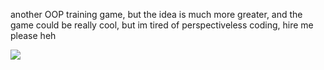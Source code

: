 another OOP training game, but the idea is much more greater,
and the game could be really cool,
but im tired of perspectiveless coding,
hire me please heh

![](trash/newAnim.gif)
